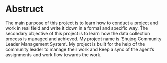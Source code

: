 # Abstruct

The main purpose of this project is to learn how to conduct a project and work in real
field and write it down in a formal and specific way. The secondary objective of this
project is to learn how the data collection process is managed and achieved. My project
name is ‘Shujog Community Leader Management System’. My project is built for the
help of the community leader to manage their work and keep a sync of the agent’s
assignments and work flow towards the work

